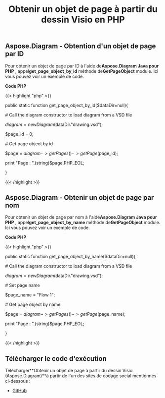 ﻿---
title: Obtenir un objet de page à partir du dessin Visio en PHP
type: docs
weight: 10
url: /fr/java/get-a-page-object-from-visio-drawing-in-php/
---
## **Aspose.Diagram - Obtention d'un objet de page par ID**
 Pour obtenir un objet de page par ID à l'aide de**Aspose.Diagram Java pour PHP** , appel**get_page_object_by_id** méthode de**GetPageObject** module. Ici vous pouvez voir un exemple de code.

**Code PHP**

{{< highlight "php" >}}

 public static function get_page_object_by_id($dataDir=null){

\# Call the diagram constructor to load diagram from a VSD file

$diagram = new Diagram($dataDir."drawing.vsd");

$page_id = 0;

\# Get page object by id

$page = $diagram->getPages()->getPage($page_id);

print "Page : ".(string)$page.PHP_EOL;

}

{{< /highlight >}}
## **Aspose.Diagram - Obtenir un objet de page par nom**
 Pour obtenir un objet de page par nom à l'aide**Aspose.Diagram Java pour PHP** , appel**get_page_object_by_name** méthode de**GetPageObject** module. Ici vous pouvez voir un exemple de code.

**Code PHP**

{{< highlight "php" >}}

 public static function get_page_object_by_name($dataDir=null){

\# Call the diagram constructor to load diagram from a VSD file

$diagram = new Diagram($dataDir."drawing.vsd");

\# Set page name

$page_name = "Flow 1";

\# Get page object by name

$page = $diagram->getPages()->getPage($page_name);

print "Page : ".(string)$page.PHP_EOL;

}

{{< /highlight >}}
## **Télécharger le code d'exécution**
 Télécharger**Obtenir un objet de page à partir du dessin Visio (Aspose.Diagram)**à partir de l'un des sites de codage social mentionnés ci-dessous :

- [GitHub](https://github.com/asposediagram/Aspose.Diagram-for-Java/blob/master/Plugins/Aspose_Diagram_Java_for_PHP/src/aspose/diagram/WorkingwithPages/GetPageObject.php)
